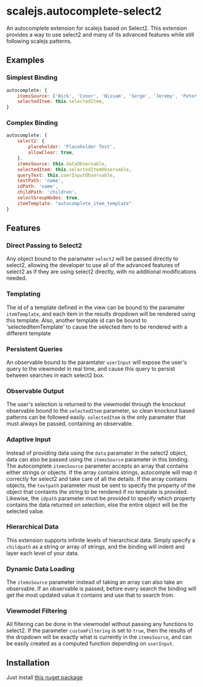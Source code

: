 # scalejs.autocomplete-select2

An autocomplete extension for scalejs based on Select2. This extension provides a way to use select2 and many of its advanced features while still following scalejs patterns. 


## Examples

### Simplest Binding

```javascript
autocomplete: {
    itemsSource: ['Nick', 'Conor', 'Nissam', 'Serge', 'Jeremy', 'Peter'],
    selectedItem: this.selectedItem,
}
```

### Complex Binding

```javascript
autocomplete: {
    select2: {
        placeholder: 'Placeholder Text',
        allowClear: true,
    },
    itemsSource: this.dataObservable,
    selectedItem: this.selectedItemObservable,
    queryText: this.userInputObservable,
    textPath: 'name',
    idPath: 'name',
    childPath: 'children',
    selectGroupNodes: true,
    itemTemplate: "autocomplete_item_template"
}
```


## Features

### Direct Passing to Select2

Any object bound to the paramater ```select2``` will be passed directly to select2, allowing the developer to use all of the advanced features of select2 as if they are using select2 directly, with no additional modifications needed.

### Templating

The id of a template defined in the view can be bound to the paramater ```itemTemplate```, and each item in the results dropdown will be rendered using this template. Also, another template id can be bound to 'selectedItemTemplate' to cause the selected item to be rendered with a different template

### Persistent Queries

An observable bound to the paramtater ```userInput``` will expose the user's query to the viewmodel in real time, and cause this query to persist between searches in each select2 box.

### Observable Output

The user's selection is returned to the viewmodel through the knockout observable bound to the ```selectedItem``` parameter, so clean knockout based patterns can be followed easily. ```selectedItem``` is the only paramater that must always be passed, containing an observable.

### Adaptive Input

Instead of providing data using the ```data``` paramater in the select2 object, data can also be passed using the ```itemsSource``` parameter in this binding. The autocomplete ```itemsSource``` parameter accepts an array that contains either strings or objects. If the array contains strings, autocomple will map it correctly for select2 and take care of all the details. If the array contains objects, the ```textpath``` parameter must be sent to specify the property of the object that containts the string to be rendered if no template is provided. Likewise, the ```idpath``` parameter must be provided to specify which property contains the data returned on selection, else the entire object will be the selected value.

### Hierarchical Data

This extension supports infinite levels of hierarchical data. Simply specify a ```childpath``` as a string or array of strings, and the binding will indent and layer each level of your data.

### Dynamic Data Loading

The ```itemsSource``` parameter instead of taking an array can also take an observable. If an observable is passed, before every search the binding will get the most updated value it contains and use that to search from.

### Viewmodel Filtering

All filtering can be done in the viewmodel without passing any functions to select2. If the parameter ```customFiltering``` is set to ```true```, then the results of the dropdown will be exactly what is currently in the ```itemsSource```, and can be easily created as a computed function depending on ```userInput```.


## Installation

Just install [this nuget package](https://www.nuget.org/packages/scalejs.autocomplete-select2/)
